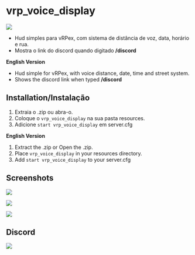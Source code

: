 # vrp_voice_display
[![](https://i.imgur.com/wmVU4OQ.png)](https://discord.gg/VMmcGxk)

* Hud simples para vRPex, com sistema de distância de voz, data, horário e rua.
* Mostra o link do discord quando digitado __/discord__

**English Version**
* Hud simple for vRPex, with voice distance, date, time and street system.
* Shows the discord link when typed __/discord__


## Installation/Instalação
1. Extraia o .zip ou abra-o.
2. Coloque o `vrp_voice_display` na sua pasta resources.
3. Adicione `start vrp_voice_display` em server.cfg

**English Version**
1. Extract the .zip or Open the .zip.
2. Place `vrp_voice_display` in your resources directory.
3. Add `start vrp_voice_display` to your server.cfg


## Screenshots
[![](https://i.imgur.com/wmVU4OQ.png)](https://discord.gg/VMmcGxk)

[![](https://i.imgur.com/3NIMH30.png)](https://discord.gg/VMmcGxk)

[![](https://i.imgur.com/1hJStnf.png)](https://discord.gg/VMmcGxk)


## Discord
[![](https://upload.wikimedia.org/wikipedia/pt/thumb/b/b7/Discord_logo_svg.svg/400px-Discord_logo_svg.svg.png)](https://discord.gg/VMmcGxk)
